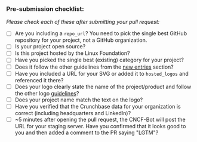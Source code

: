 ### Pre-submission checklist:

*Please check each of these after submitting your pull request:*

* [ ] Are you including a `repo_url`? You need to pick the single best GitHub repository for your project, not a GitHub organization.
* [ ] Is your project open source?
* [ ] Is this project hosted by the Linux Foundation?
* [ ] Have you picked the single best (existing) category for your project?
* [ ] Does it follow the other guidelines from the [new entries](https://github.com/AcademySoftwareFoundation/aswf-landscape#new-entries) section?
* [ ] Have you included a URL for your SVG or added it to `hosted_logos` and referenced it there?
* [ ] Does your logo clearly state the name of the project/product and follow the other logo [guidelines](https://github.com/AcademySoftwareFoundation/aswf-landscape#logos)?
* [ ] Does your project name match the text on the logo?
* [ ] Have you verified that the Crunchbase data for your organization is correct (including headquarters and LinkedIn)?
* [ ] ~5 minutes after opening the pull request, the CNCF-Bot will post the URL for your staging server. Have you confirmed that it looks good to you and then added a comment to the PR saying "LGTM"?
